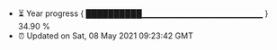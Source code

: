- ⏳ Year progress { ██████████▁▁▁▁▁▁▁▁▁▁▁▁▁▁▁▁▁▁▁▁ } 34.90 %
- ⏰ Updated on Sat, 08 May 2021 09:23:42 GMT

